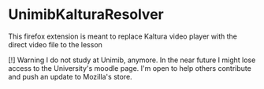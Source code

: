 # UnimibKalturaResolver
This firefox extension is meant to replace Kaltura video player with the direct video file to the lesson

 [!] Warning
 I do not study at Unimib, anymore. In the near future I might lose access to the University's moodle page.
 I'm open to help others contribute and push an update to Mozilla's store.
